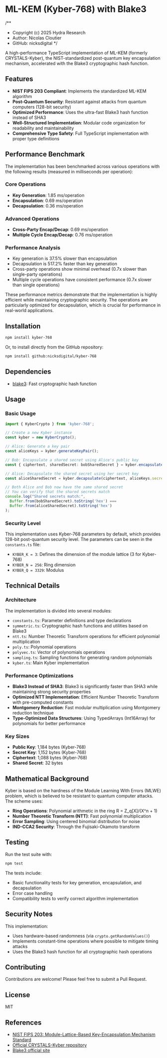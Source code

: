 # ML-KEM (Kyber-768) with Blake3

/**
 * Copyright (c) 2025 Hydra Research
 * Author: Nicolas Cloutier
 * GitHub: nicksdigital
 */

A high-performance TypeScript implementation of ML-KEM (formerly CRYSTALS-Kyber), the NIST-standardized post-quantum key encapsulation mechanism, accelerated with the Blake3 cryptographic hash function.

## Features

- **NIST FIPS 203 Compliant**: Implements the standardized ML-KEM algorithm
- **Post-Quantum Security**: Resistant against attacks from quantum computers (128-bit security)
- **Optimized Performance**: Uses the ultra-fast Blake3 hash function instead of SHA3
- **Well-Structured Implementation**: Modular code organization for readability and maintainability
- **Comprehensive Type Safety**: Full TypeScript implementation with proper type definitions

## Performance Benchmark

The implementation has been benchmarked across various operations with the following results (measured in milliseconds per operation):

### Core Operations
- **Key Generation**: 1.85 ms/operation
- **Encapsulation**: 0.69 ms/operation
- **Decapsulation**: 0.36 ms/operation

### Advanced Operations
- **Cross-Party Encap/Decap**: 0.69 ms/operation
- **Multiple Cycle Encap/Decap**: 0.76 ms/operation

### Performance Analysis
- Key generation is 37.5% slower than encapsulation
- Decapsulation is 517.2% faster than key generation
- Cross-party operations show minimal overhead (0.7x slower than single-party operations)
- Multiple cycle operations have consistent performance (0.7x slower than single operations)

These performance metrics demonstrate that the implementation is highly efficient while maintaining cryptographic security. The operations are particularly optimized for decapsulation, which is crucial for performance in real-world applications.

## Installation

```bash
npm install kyber-768
```

Or, to install directly from the GitHub repository:

```bash
npm install github:nicksdigital/kyber-768
```

## Dependencies

- [blake3](https://github.com/connor4312/blake3): Fast cryptographic hash function

## Usage

### Basic Usage

```typescript
import { KyberCrypto } from 'kyber-768';

// Create a new Kyber instance
const kyber = new KyberCrypto();

// Alice: Generate a key pair
const aliceKeys = kyber.generateKeyPair();

// Bob: Encapsulate a shared secret using Alice's public key
const { ciphertext, sharedSecret: bobSharedSecret } = kyber.encapsulate(aliceKeys.publicKey);

// Alice: Decapsulate the shared secret using her secret key
const aliceSharedSecret = kyber.decapsulate(ciphertext, aliceKeys.secretKey);

// Both Alice and Bob now have the same shared secret
// You can verify that the shared secrets match
console.log("Shared secrets match:", 
  Buffer.from(bobSharedSecret).toString('hex') === 
  Buffer.from(aliceSharedSecret).toString('hex')
);
```

### Security Level

This implementation uses Kyber-768 parameters by default, which provides 128-bit post-quantum security level. The parameters can be seen in the `constants.ts` file:

- `KYBER_K = 3`: Defines the dimension of the module lattice (3 for Kyber-768)
- `KYBER_N = 256`: Ring dimension
- `KYBER_Q = 3329`: Modulus

## Technical Details

### Architecture

The implementation is divided into several modules:

- `constants.ts`: Parameter definitions and type declarations
- `symmetric.ts`: Cryptographic hash functions and utilities based on Blake3
- `ntt.ts`: Number Theoretic Transform operations for efficient polynomial multiplication
- `poly.ts`: Polynomial operations
- `polyvec.ts`: Vector of polynomials operations
- `sampling.ts`: Sampling functions for generating random polynomials
- `kyber.ts`: Main Kyber implementation

### Performance Optimizations

- **Blake3 Instead of SHA3**: Blake3 is significantly faster than SHA3 while maintaining strong security properties
- **Optimized NTT Implementation**: Efficient Number Theoretic Transform with pre-computed constants
- **Montgomery Reduction**: Fast modular multiplication using Montgomery reduction technique
- **Type-Optimized Data Structures**: Using TypedArrays (Int16Array) for polynomials for better performance

### Key Sizes

- **Public Key**: 1,184 bytes (Kyber-768)
- **Secret Key**: 1,152 bytes (Kyber-768)
- **Ciphertext**: 1,088 bytes (Kyber-768)
- **Shared Secret**: 32 bytes

## Mathematical Background

Kyber is based on the hardness of the Module Learning With Errors (MLWE) problem, which is believed to be resistant to quantum computer attacks. The scheme uses:

- **Ring Operations**: Polynomial arithmetic in the ring R = Z_q[X]/(X^n + 1)
- **Number Theoretic Transform (NTT)**: Fast polynomial multiplication
- **Error Sampling**: Using centered binomial distribution for noise
- **IND-CCA2 Security**: Through the Fujisaki-Okamoto transform

## Testing

Run the test suite with:

```bash
npm test
```

The tests include:
- Basic functionality tests for key generation, encapsulation, and decapsulation
- Error case handling
- Compatibility tests to verify correct algorithm implementation

## Security Notes

This implementation:
- Uses hardware-based randomness (via `crypto.getRandomValues()`)
- Implements constant-time operations where possible to mitigate timing attacks
- Uses the Blake3 hash function for all cryptographic hash operations

## Contributing

Contributions are welcome! Please feel free to submit a Pull Request.

## License

MIT

## References

- [NIST FIPS 203: Module-Lattice-Based Key-Encapsulation Mechanism Standard](https://nvlpubs.nist.gov/nistpubs/FIPS/NIST.FIPS.203.pdf)
- [Official CRYSTALS-Kyber repository](https://github.com/pq-crystals/kyber)
- [Blake3 official site](https://github.com/BLAKE3-team/BLAKE3)
